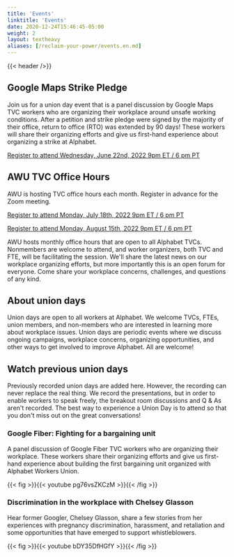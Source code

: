 ```yaml
---
title: 'Events'
linktitle: 'Events'
date: 2020-12-24T15:46:45-05:00
weight: 2
layout: textheavy
aliases: [/reclaim-your-power/events.en.md]
---
```


{{< header />}}

## Google Maps Strike Pledge

Join us for a union day event that is a panel discussion by Google Maps TVC workers who are organizing their workplace around unsafe working conditions. After a petition and strike pledge were signed by the majority of their office, return to office (RTO) was extended by 90 days! These workers will share their organizing efforts and give us first-hand experience about organizing a strike at Alphabet.

[Register to attend Wednesday, June 22nd, 2022 9pm ET / 6 pm PT](https://us06web.zoom.us/meeting/register/tZcqcuGgqTMoHtR4KKi0ZBoRyg0axg7pmLKA)

## AWU TVC Office Hours

AWU is hosting TVC office hours each month. Register in advance for the Zoom meeting.

[Register to attend Monday, July 18th, 2022 9pm ET / 6 pm PT](https://bit.ly/3oX8RVD)

[Register to attend Monday, August 15th, 2022 9pm ET / 6 pm PT](https://bit.ly/3oX8RVD)

AWU hosts monthly office hours that are open to all Alphabet TVCs. Nonmembers are welcome to attend, and worker organizers, both TVC and FTE, will be facilitating the session. We'll share the latest news on our workplace organizing efforts, but more importantly this is an open forum for everyone. Come share your workplace concerns, challenges, and questions of any kind.

## About union days

Union days are open to all workers at Alphabet. We welcome TVCs, FTEs, union members, and non-members who are interested in learning more about workplace issues. Union days are periodic events where we discuss ongoing campaigns, workplace concerns, organizing opportunities, and other ways to get involved to improve Alphabet. All are welcome!

## Watch previous union days

Previously recorded union days are added here. However, the recording can never replace the real thing. We record the presentations, but in order to enable workers to speak freely, the breakout room discussions and Q & As aren't recorded. The best way to experience a Union Day is to attend so that you don't miss out on the great conversations!

### Google Fiber: Fighting for a bargaining unit

A panel discussion of Google Fiber TVC workers who are organizing their workplace. These workers share their organizing efforts and give us first-hand experience about building the first bargaining unit organized with Alphabet Workers Union.

{{< fig >}}{{< youtube pg76vsZKCzM >}}{{< /fig >}}

### Discrimination in the workplace with Chelsey Glasson

Hear former Googler, Chelsey Glasson, share a few stories from her experiences with pregnancy discrimination, harassment, and retaliation and some opportunities that have emerged to support whistleblowers. 

{{< fig >}}{{< youtube bDY35DfHGfY >}}{{< /fig >}}

